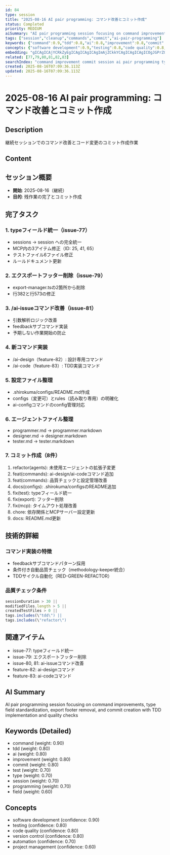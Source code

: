 ```yaml
---
id: 84
type: session
title: "2025-08-16 AI pair programming: コマンド改善とコミット作成"
status: Completed
priority: MEDIUM
aiSummary: "AI pair programming session focusing on command improvements, type field standardization, export footer removal, and commit creation with TDD implementation and quality checks"
tags: ["session","cleanup","commands","commit","ai-pair-programming"]
keywords: {"command":0.9,"tdd":0.8,"ai":0.8,"improvement":0.8,"commit":0.8}
concepts: {"software development":0.9,"testing":0.8,"code quality":0.8,"version control":0.8,"automation":0.7}
embedding: "gICAgICAjYCRkZyEgICAgICAgICAgImAjZCkkYCAgICAgICAgICOgJGPrZOAgICAgICAgICAjYCLj6WSgICAgICAgICAgIeAg5CgmoCAgICAgICAgICBgICPoJuAgICAgICAgICAgICEkJ+TgICAgICAgICAgIaAjZGVh4CAgIA="
related: [77,79,80,81,82,83]
searchIndex: "command improvement commit session ai pair programming type field unification export footer deletion tdd test"
created: 2025-08-16T07:09:36.113Z
updated: 2025-08-16T07:09:36.113Z
---
```


# 2025-08-16 AI pair programming: コマンド改善とコミット作成

## Description

継続セッションでのコマンド改善とコード変更のコミット作成作業

## Content

## セッション概要
- **開始**: 2025-08-16（継続）
- **目的**: 残作業の完了とコミット作成

## 完了タスク

### 1. typeフィールド統一（issue-77）
- sessions → session への完全統一
- MCP内の3アイテム修正（ID: 25, 41, 65）
- テストファイル6ファイル修正
- ルールドキュメント更新

### 2. エクスポートフッター削除（issue-79）
- export-manager.tsの2箇所から削除
- 行382と行573の修正

### 3. /ai-issueコマンド改善（issue-81）
- 引数解析ロジック改善
- feedbackサブコマンド実装
- 予期しない作業開始の防止

### 4. 新コマンド実装
- /ai-design（feature-82）: 設計専用コマンド
- /ai-code（feature-83）: TDD実装コマンド

### 5. 設定ファイル整理
- .shirokuma/configs/README.md作成
- configs（変更可）とrules（読み取り専用）の明確化
- ai-configコマンドのconfig管理対応

### 6. エージェントファイル整理
- programmer.md → programmer.markdown
- designer.md → designer.markdown
- tester.md → tester.markdown

### 7. コミット作成（8件）
1. refactor(agents): 未使用エージェントの拡張子変更
2. feat(commands): ai-design/ai-codeコマンド追加
3. feat(commands): 品質チェックと設定管理改善
4. docs(configs): .shirokuma/configsのREADME追加
5. fix(test): typeフィールド統一
6. fix(export): フッター削除
7. fix(mcp): タイムアウト処理改善
8. chore: 依存関係とMCPサーバー設定更新
9. docs: README.md更新

## 技術的詳細

### コマンド実装の特徴
- feedbackサブコマンドパターン採用
- 条件付き自動品質チェック（methodology-keeper統合）
- TDDサイクル自動化（RED-GREEN-REFACTOR）

### 品質チェック条件
```javascript
sessionDuration > 30 ||
modifiedFiles.length > 5 ||
createdTestFiles > 0 ||
tags.includes(\"tdd\") ||
tags.includes(\"refactor\")
```

## 関連アイテム
- issue-77: typeフィールド統一
- issue-79: エクスポートフッター削除
- issue-80, 81: ai-issueコマンド改善
- feature-82: ai-designコマンド
- feature-83: ai-codeコマンド

## AI Summary

AI pair programming session focusing on command improvements, type field standardization, export footer removal, and commit creation with TDD implementation and quality checks

## Keywords (Detailed)

- command (weight: 0.90)
- tdd (weight: 0.80)
- ai (weight: 0.80)
- improvement (weight: 0.80)
- commit (weight: 0.80)
- test (weight: 0.70)
- type (weight: 0.70)
- session (weight: 0.70)
- programming (weight: 0.70)
- field (weight: 0.60)

## Concepts

- software development (confidence: 0.90)
- testing (confidence: 0.80)
- code quality (confidence: 0.80)
- version control (confidence: 0.80)
- automation (confidence: 0.70)
- project management (confidence: 0.60)

